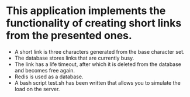 # This application implements the functionality of creating short links from the presented ones.
+ A short link is three characters generated from the base character set.
+ The database stores links that are currently busy.
+ The link has a life timeout, after which it is deleted from the database and becomes free again.
+ Redis is used as a database.
+ A bash script test.sh has been written that allows you to simulate the load on the server.